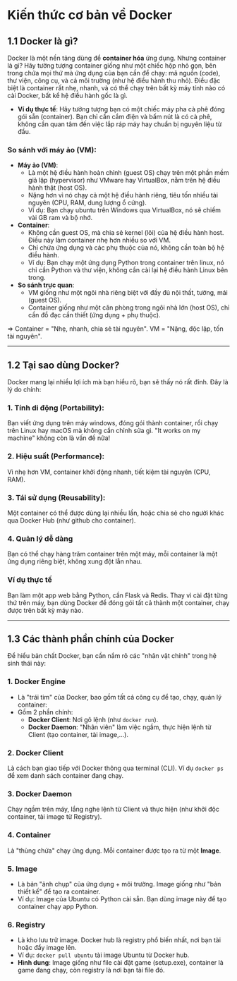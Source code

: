 # Kiến thức cơ bản về Docker
## 1.1 Docker là gì?
Docker là một nền tảng dùng để **container hóa** ứng dụng. Nhưng container là gì? Hãy tưởng tượng container giống như một chiếc hộp nhỏ gọn, bên trong chứa mọi thứ mà ứng dụng của bạn cần để chạy: mã nguồn (code), thư viện, công cụ, và cả môi trường (như hệ điều hành thu nhỏ). Điều đặc biệt là container rất nhẹ, nhanh, và có thể chạy trên bất kỳ máy tính nào có cài Docker, bất kể hệ điều hành gốc là gì.

- **Ví dụ thực tế**: Hãy tưởng tượng bạn có một chiếc máy pha cà phê đóng gói sẵn (container). Bạn chỉ cần cắm điện và bấm nút là có cà phê, không cần quan tâm đến việc lắp ráp máy hay chuẩn bị nguyên liệu từ đầu.

### So sánh với máy ảo (VM):
- **Máy ảo (VM)**:
  - Là một hệ điều hành hoàn chỉnh (guest OS) chạy trên một phần mềm giả lập (hypervisor) như VMware hay VirtualBox, nằm trên hệ điều hành thật (host OS).
  - Nặng hơn vì nó chạy cả một hệ điều hành riêng, tiêu tốn nhiều tài nguyên (CPU, RAM, dung lượng ổ cứng).
  - Ví dụ: Bạn chạy ubuntu trên Windows qua VirtualBox, nó sẽ chiếm vài GB ram và bộ nhớ.
- **Container**:
  - Không cần guest OS, mà chia sẻ kernel (lõi) của hệ điều hành host. Điều này làm container nhẹ hơn nhiều so với VM.
  - Chỉ chứa ứng dụng và các phụ thuộc của nó, không cần toàn bộ hệ điều hành.
  - Ví dụ: Bạn chạy một ứng dụng Python trong container trên linux, nó chỉ cần Python và thư viện, không cần cài lại hệ điều hành Linux bên trong.
- **So sánh trực quan**:
  - VM giống như một ngôi nhà riêng biệt với đầy đủ nội thất, tường, mái (guest OS).
  - Container giống như một căn phòng trong ngôi nhà lớn (host OS), chỉ cần đồ đạc cần thiết (ứng dụng + phụ thuộc).

=> Container = "Nhẹ, nhanh, chia sẻ tài nguyên". VM = "Nặng, độc lập, tốn tài nguyên".

---------

## 1.2 Tại sao dùng Docker?
Docker mang lại nhiều lợi ích mà bạn hiểu rõ, bạn sẽ thấy nó rất đỉnh. Đây là lý do chính:
### 1. Tính di động (Portability):
Bạn viết ứng dụng trên máy windows, đóng gói thành container, rồi chạy trên Linux hay macOS mà không cần chỉnh sửa gì. "It works on my machine" không còn là vấn đề nữa!
### 2. Hiệu suất (Performance):
Vì nhẹ hơn VM, container khởi động nhanh, tiết kiệm tài nguyên (CPU, RAM).
### 3. Tái sử dụng (Reusability):
Một container có thể được dùng lại nhiều lần, hoặc chia sẻ cho người khác qua Docker Hub (như github cho container).
### 4. Quản lý dễ dàng
Bạn có thể chạy hàng trăm container trên một máy, mỗi container là một ứng dụng riêng biệt, không xung đột lẫn nhau.

### Ví dụ thực tế
Bạn làm một app web bằng Python, cần Flask và Redis. Thay vì cài đặt từng thứ trên máy, bạn dùng Docker để đóng gói tất cả thành một container, chạy được trên bất kỳ máy nào.

---------

## 1.3 Các thành phần chính của Docker
Để hiểu bản chất Docker, bạn cần nắm rõ các "nhân vật chính" trong hệ sinh thái này:

### 1. Docker Engine
- Là "trái tim" của Docker, bao gồm tất cả công cụ để tạo, chạy, quản lý container:
- Gồm 2 phần chính:
  - **Docker Client**: Nơi gõ lệnh (như `docker run`).
  - **Docker Daemon**: "Nhân viên" làm việc ngầm, thực hiện lệnh từ Client (tạo container, tài image,...).

### 2. Docker Client
Là cách bạn giao tiếp với Docker thông qua terminal (CLI). Ví dụ `docker ps` để xem danh sách container đang chạy.

### 3. Docker Daemon
Chạy ngầm trên máy, lắng nghe lệnh từ Client và thực hiện (như khởi độc container, tài image từ Registry).

### 4. Container
Là "thùng chứa" chạy ứng dụng. Mỗi container được tạo ra từ một **Image**.

### 5. Image
- Là bản "ảnh chụp" của ứng dụng + môi trường. Image giống như "bản thiết kế" để tạo ra container.
- Ví dụ: Image của Ubuntu có Python cài sẵn. Bạn dùng image này để tạo container chạy app Python.

### 6. Registry 
- Là kho lưu trữ image. Docker hub là registry phổ biến nhất, nơi bạn tài hoặc đẩy image lên.
- Ví dụ: `docker pull ubuntu` tài image Ubuntu từ Docker hub.
- **Hình dung**: Image giống như file cài đặt game (setup.exe), container là game đang chạy, còn registry là nơi bạn tài file đó.

